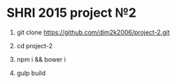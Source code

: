# SHRI 2015 project №2
1. git clone https://github.com/dim2k2006/project-2.git

2. cd project-2

3. npm i && bower i

4. gulp build

